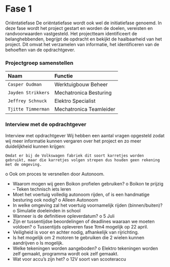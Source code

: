 # Fase 1 

Oriëntatiefase
De oriëntatiefase wordt ook wel de initiatiefase genoemd.
In deze fase wordt het project gestart en worden de doelen, vereisten en randvoorwaarden vastgesteld. Het projectteam identificeert de belanghebbenden, begrijpt de opdracht en bekijkt de haalbaarheid van het project. Dit omvat het verzamelen van informatie, het identificeren van de behoeften van de opdrachtgever.

### Projectgroep samenstellen

| Naam      | Functie                         |
| :---------- | :----------------------------------- |
| `Casper Oudman`       | Werktuigbouw Beheer  |
| `Jayden Strikkers`       | Mechatronica Besturing |
| `Jeffrey Schnuck`    | Elektro Specialist |
| `Tjitte Timmerman`    | Mechatronica Teamleider |

### Interview met de opdrachtgever

Interview met opdrachtgever
Wij hebben een aantal vragen opgesteld zodat wij meer informatie kunnen vergaren over het project en zo meer duidelijkheid kunnen krijgen:
```Ts title="Wat is de belangrijkste reden dat u dit project laat uitvoeren?"
Omdat er bij de Volkswagen fabriek dit soort karretjes worden gebruikt, maar die karretjes volgen strepen dus houden geen rekening met de omgeving.
```
o	Ook om proces te versnellen door Autonoom.
-	Waarom mogen wij geen Boikon profielen gebruiken?
o	Boikon te prijzig – Teken technisch iets leren
-	Moet het voertuig volledig autonoom rijden, of is een handmatige besturing ook nodig?
o	Alleen Autonoom
-	In welke omgeving zal het voertuig voornamelijk rijden (binnen/buiten)?
o	Simulatie doeleinden in school
-	Wanneer is de definitieve opleverdatum? 
o	5 Juli
-	Zijn er tussentijdse beoordelingen of deadlines waaraan we moeten voldoen?
o	Tussentijds opleveren fase 1tm4 mogelijk op 22 april.
-	Veiligheid is voor en achter nodig, afhankelijk van rijrichting.
-	Is het mogelijk om 2 motoren te gebruiken die 2 wielen kunnen aandrijven
o	Is mogelijk.
-	Welke tekeningen worden aangeboden?
o	Elektro tekeningen worden zelf gemaakt, programma wordt ook zelf gemaakt.
-	Wat voor accu’s zijn het?
o	12V soort van scooteraccu 